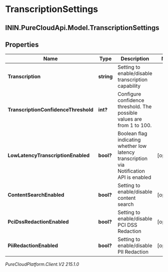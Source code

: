 # TranscriptionSettings

## ININ.PureCloudApi.Model.TranscriptionSettings

## Properties

|Name | Type | Description | Notes|
|------------ | ------------- | ------------- | -------------|
| **Transcription** | **string** | Setting to enable/disable transcription capability | |
| **TranscriptionConfidenceThreshold** | **int?** | Configure confidence threshold. The possible values are from 1 to 100. | |
| **LowLatencyTranscriptionEnabled** | **bool?** | Boolean flag indicating whether low latency transcription via Notification API is enabled | [optional] |
| **ContentSearchEnabled** | **bool?** | Setting to enable/disable content search | [optional] |
| **PciDssRedactionEnabled** | **bool?** | Setting to enable/disable PCI DSS Redaction | [optional] |
| **PiiRedactionEnabled** | **bool?** | Setting to enable/disable PII Redaction | [optional] |



_PureCloudPlatform.Client.V2 215.1.0_

